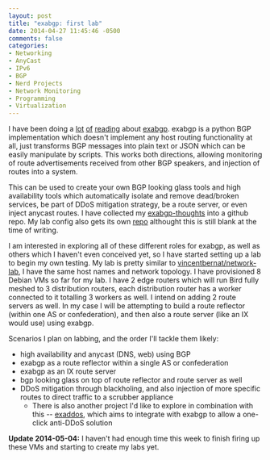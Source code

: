 ```yaml
---
layout: post
title: "exabgp: first lab"
date: 2014-04-27 11:45:46 -0500
comments: false
categories:
- Networking
- AnyCast
- IPv6
- BGP
- Nerd Projects
- Network Monitoring
- Programming
- Virtualization
---
```

I have been doing a [lot](https://www.iweb-hosting.co.uk/blog/using-bgp-to-serve-high-availability-dns.html) [of](http://vincent.bernat.im/en/blog/2013-exabgp-highavailability.html) [reading](https://github.com/Exa-Networks/exabgp/wiki) about [exabgp](https://github.com/Exa-Networks/exabgp). exabgp is a python BGP implementation which doesn't implement any host routing functionality at all, just transforms BGP messages into plain text or JSON which can be easily manipulate by scripts. This works both directions, allowing monitoring of route advertisements received from other BGP speakers, and injection of routes into a system.

<!--more-->

This can be used to create your own BGP looking glass tools and high availability tools which automatically isolate and remove dead/broken services, be part of DDoS mitigation strategy, be a route server, or even inject anycast routes. I have collected my [exabgp-thoughts](https://github.com/tbaschak/exabgp-thoughts) into a github repo. My lab config also gets its own [repo](https://github.com/tbaschak/exabgp-labs) althought this is still blank at the time of writing.

I am interested in exploring all of these different roles for exabgp, as well as others which I haven't even conceived yet, so I have started setting up a lab to begin my own testing. My lab is pretty similar to [vincentbernat/network-lab](https://github.com/vincentbernat/network-lab/tree/master/lab-exabgp), I have the same host names and network topology. I have provisioned 8 Debian VMs so far for my lab. I have 2 edge routers which will run Bird fully meshed to 3 distribution routers, each distribution router has a worker connected to it totalling 3 workers as well. I intend on adding 2 route servers as well. In my case I will be attempting to build a route reflector (within one AS or confederation), and then also a route server (like an IX would use) using exabgp.

Scenarios I plan on labbing, and the order I'll tackle them likely:

*	high availability and anycast (DNS, web) using BGP
*	exabgp as a route reflector within a single AS or confederation
*	exabgp as an IX route server
*	bgp looking glass on top of route reflector and route server as well
*	DDoS mitigation through blackholing, and also injection of more specific routes to direct traffic to a scrubber appliance
	*	There is also another project I'd like to explore in combination with this -- [exaddos](https://github.com/Exa-Networks/exaddos), which aims to integrate with exabgp to allow a one-click anti-DDoS solution

**Update 2014-05-04:** I haven't had enough time this week to finish firing up these VMs and starting to create my labs yet.
